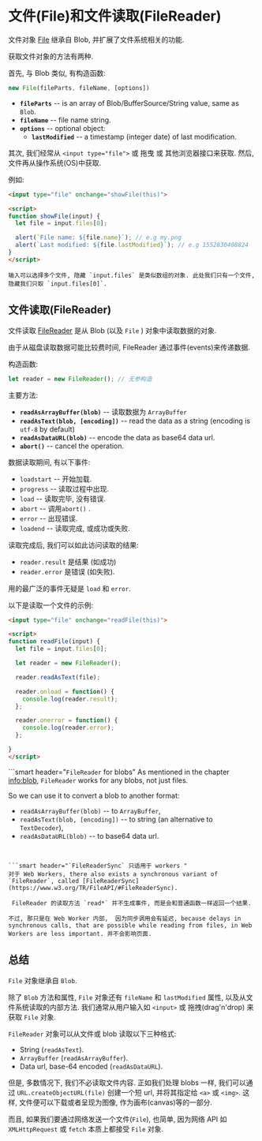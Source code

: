 # 文件(File)和文件读取(FileReader)

文件对象 [File](https://www.w3.org/TR/FileAPI/#dfn-file) 继承自 Blob, 并扩展了文件系统相关的功能. 

获取文件对象的方法有两种.

首先, 与 Blob 类似, 有构造函数:

```js
new File(fileParts, fileName, [options])
```

- **`fileParts`** -- is an array of Blob/BufferSource/String value, same as `Blob`.
- **`fileName`** -- file name string.
- **`options`** -- optional object:
    - **`lastModified`** -- a timestamp (integer date) of last modification.

其次, 我们经常从 `<input type="file">` 或 拖曳 或 其他浏览器接口来获取. 然后, 文件再从操作系统(OS)中获取.

例如:

```html run
<input type="file" onchange="showFile(this)">

<script>
function showFile(input) {
  let file = input.files[0];

  alert(`File name: ${file.name}`); // e.g my.png
  alert(`Last modified: ${file.lastModified}`); // e.g 1552830408824
}
</script>
```

```smart
输入可以选择多个文件, 隐藏 `input.files` 是类似数组的对象. 此处我们只有一个文件, 隐藏我们只取 `input.files[0]`.
```

## 文件读取(FileReader)

文件读取 [FileReader](https://www.w3.org/TR/FileAPI/#dfn-filereader) 是从 Blob (以及 `File` ) 对象中读取数据的对象.

由于从磁盘读取数据可能比较费时间, FileReader 通过事件(events)来传递数据.

构造函数:

```js
let reader = new FileReader(); // 无参构造
```

主要方法:

- **`readAsArrayBuffer(blob)`** -- 读取数据为 `ArrayBuffer`
- **`readAsText(blob, [encoding])`** -- read the data as a string (encoding is `utf-8` by default)
- **`readAsDataURL(blob)`** -- encode the data as base64 data url.
- **`abort()`** -- cancel the operation.

数据读取期间, 有以下事件:
- `loadstart` -- 开始加载.
- `progress` -- 读取过程中出现.
- `load` -- 读取完毕, 没有错误.
- `abort` -- 调用`abort()` .
- `error` -- 出现错误.
- `loadend` -- 读取完成, 或成功或失败.

读取完成后, 我们可以如此访问读取的结果:
- `reader.result` 是结果 (如成功)
- `reader.error` 是错误 (如失败).

用的最广泛的事件无疑是 `load` 和 `error`.

以下是读取一个文件的示例:

```html run
<input type="file" onchange="readFile(this)">

<script>
function readFile(input) {
  let file = input.files[0];

  let reader = new FileReader();

  reader.readAsText(file);

  reader.onload = function() {
    console.log(reader.result);
  };

  reader.onerror = function() {
    console.log(reader.error);
  };

}
</script>
```

```smart header="`FileReader` for blobs"
As mentioned in the chapter <info:blob>, `FileReader` works for any blobs, not just files.

So we can use it to convert a blob to another format:
- `readAsArrayBuffer(blob)` -- to `ArrayBuffer`,
- `readAsText(blob, [encoding])` -- to string (an alternative to `TextDecoder`),
- `readAsDataURL(blob)` -- to base64 data url.
```


```smart header="`FileReaderSync` 只适用于 workers "
对于 Web Workers, there also exists a synchronous variant of `FileReader`, called [FileReaderSync](https://www.w3.org/TR/FileAPI/#FileReaderSync).

 FileReader 的读取方法 `read*` 并不生成事件, 而是会和普通函数一样返回一个结果.

不过, 那只是在 Web Worker 内部,  因为同步调用会有延迟, because delays in synchronous calls, that are possible while reading from files, in Web Workers are less important. 并不会影响页面.
```

## 总结

`File` 对象继承自 `Blob`.

除了 `Blob` 方法和属性, `File` 对象还有 `fileName` 和 `lastModified` 属性, 以及从文件系统读取的内部方法. 我们通常从用户输入如 `<input>` 或 拖拽(drag'n'drop) 来获取 `File` 对象.

`FileReader` 对象可以从文件或 blob 读取以下三种格式:
- String (`readAsText`).
- `ArrayBuffer` (`readAsArrayBuffer`).
- Data url, base-64 encoded (`readAsDataURL`).

但是, 多数情况下, 我们不必读取文件内容. 正如我们处理 blobs 一样, 我们可以通过  `URL.createObjectURL(file)` 创建一个短 url, 并将其指定给 `<a>` 或 `<img>`. 这样, 文件便可以下载或者呈现为图像, 作为画布(canvas)等的一部分. 

而且, 如果我们要通过网络发送一个文件(`File`), 也简单, 因为网络 API 如 `XMLHttpRequest` 或 `fetch` 本质上都接受 `File` 对象.
